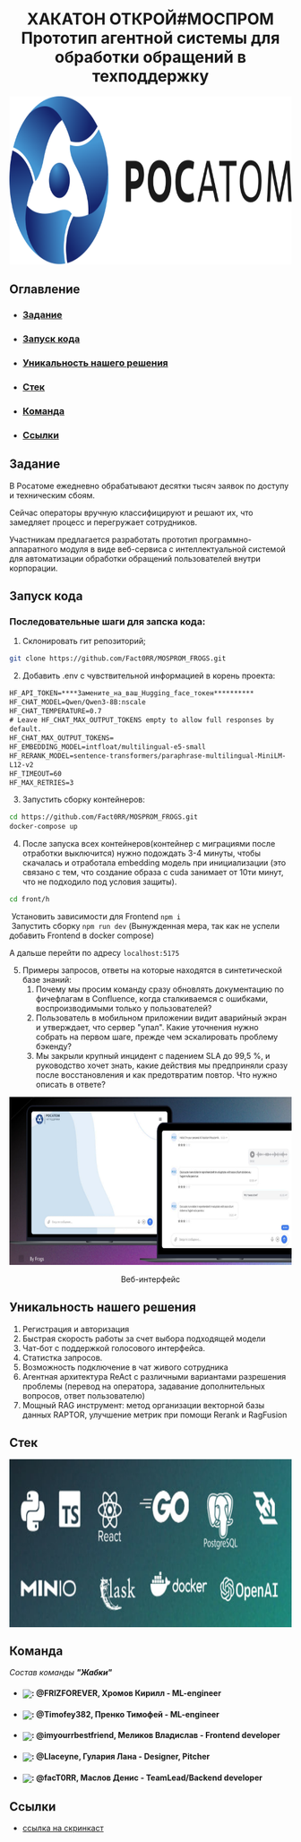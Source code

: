 <div align="center">

# ХАКАТОН ОТКРОЙ#МОСПРОМ <br> Прототип агентной системы для обработки обращений в техподдержку

<img height="300" alt="logo" src="assets/logo.png">

</div>

## Оглавление
- ### [Задание](#1)
- ### [Запуск кода](#2)
- ### [Уникальность нашего решения](#3)
- ### [Стек](#4)
- ### [Команда](#5)
- ### [Ссылки](#6)

## <a name="1"> Задание </a>

В Росатоме ежедневно обрабатывают десятки тысяч заявок по доступу и техническим сбоям.

Сейчас операторы вручную классифицируют и решают их, что замедляет процесс и перегружает сотрудников.

Участникам предлагается разработать прототип программно-аппаратного модуля в виде веб-сервиса с интеллектуальной системой для автоматизации обработки обращений пользователей внутри корпорации.

## <a name="2">Запуск кода </a>

### Последовательные шаги для запска кода:

1. Склонировать гит репозиторий;

```Bash
git clone https://github.com/Fact0RR/MOSPROM_FROGS.git
```

2. Добавить .env c чувствительной информацией в корень проекта:

```.env
HF_API_TOKEN=****Замените_на_ваш_Hugging_face_токен**********
HF_CHAT_MODEL=Qwen/Qwen3-8B:nscale
HF_CHAT_TEMPERATURE=0.7
# Leave HF_CHAT_MAX_OUTPUT_TOKENS empty to allow full responses by default.
HF_CHAT_MAX_OUTPUT_TOKENS=
HF_EMBEDDING_MODEL=intfloat/multilingual-e5-small
HF_RERANK_MODEL=sentence-transformers/paraphrase-multilingual-MiniLM-L12-v2
HF_TIMEOUT=60
HF_MAX_RETRIES=3
```
3. Запустить сборку контейнеров:

```Bash
cd https://github.com/Fact0RR/MOSPROM_FROGS.git
docker-compose up
```

4. После запуска всех контейнеров(контейнер с миграциями после отработки выключится) нужно подождать 3-4 минуты, чтобы скачалась и отработала embedding модель при инициализации (это связано с тем, что создание образа с cuda занимает от 10ти минут, что не подходило под условия защиты).

```Bash
cd front/h
```
&nbsp;Установить зависимости для Frontend ```npm i``` <br>
&nbsp;Запустить сборку ```npm run dev``` (Вынужденная мера, так как не успели добавить Frontend в docker compose)

А дальше перейти по адресу ``localhost:5175``

5. Примеры запросов, ответы на которые находятся в синтетической базе знаний:
    1. Почему мы просим команду сразу обновлять документацию по фичефлагам в Confluence, когда сталкиваемся с ошибками, воспроизводимыми только у пользователей?
    2. Пользователь в мобильном приложении видит аварийный экран и утверждает, что сервер "упал". Какие уточнения нужно собрать на первом шаге, прежде чем эскалировать проблему бэкенду?
    3. Мы закрыли крупный инцидент с падением SLA до 99,5 %, и руководство хочет знать, какие действия мы предприняли сразу после восстановления и как предотвратим повтор. Что нужно описать в ответе?

<div align="center">

<img height="300" alt="logo" src="assets/web.jpg">

Веб-интерфейс

</div>

## <a name="3">Уникальность нашего решения </a>

1. Регистрация и авторизация
2. Быстрая скорость работы за счет выбора подходящей модели
3. Чат-бот с поддержкой голосового интерфейса.
4. Статистка запросов.
5. Возможность подключение в чат живого сотрудника
6. Агентная архитектура ReAct с различными вариантами разрешения проблемы (перевод на оператора, задавание дополнительных вопросов, ответ пользователю)
7. Мощный RAG инструмент: метод организации векторной базы данных RAPTOR, улучшение метрик при помощи Rerank и RagFusion

## <a name="4">Стек </a>


<img height="300" alt="logo" src="assets/stack.jpg" style="display: block; margin: 0 auto;">


</div>

## <a name="5">Команда </a>

*Состав команды **"Жабки"***

- <h4><img align="center" height="25" src="https://user-images.githubusercontent.com/51875349/198863127-837491f2-b57f-4c75-9840-6a4b01236c7a.png">: @FRIZFOREVER, Хромов Кирилл - ML-engineer</h3>
- <h4><img align="center" height="25" src="https://user-images.githubusercontent.com/51875349/198863127-837491f2-b57f-4c75-9840-6a4b01236c7a.png">: @Timofey382, Пренко Тимофей - ML-engineer</h3>
- <h4><img align="center" height="25" src="https://user-images.githubusercontent.com/51875349/198863127-837491f2-b57f-4c75-9840-6a4b01236c7a.png">: @imyourrbestfriend,  Меликов Владислав - Frontend developer</h3>
- <h4><img align="center" height="25" src="https://user-images.githubusercontent.com/51875349/198863127-837491f2-b57f-4c75-9840-6a4b01236c7a.png">: @Llaceyne, Гулария Лана - Designer, Pitcher</h3>
- <h4><img align="center" height="25" src="https://user-images.githubusercontent.com/51875349/198863127-837491f2-b57f-4c75-9840-6a4b01236c7a.png">: @facT0RR, Маслов Денис - TeamLead/Backend developer</h3>

## <a name="6">Ссылки </a>

- [ссылка на скринкаст](https://drive.google.com/file/d/1PVwChQFNd4LdB8KWFCtR3iyuy-i0CDbM/view?usp=sharing)&nbsp;
